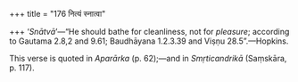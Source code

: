 +++
title = "176 नित्यं स्नात्वा"

+++
‘*Snātvā*’—“He should bathe for cleanliness, not for *pleasure*;
according to Gautama 2.8,2 and 9.61; Baudhāyana 1.2.3.39 and Viṣṇu
28.5”.—Hopkins.

This verse is quoted in *Aparārka* (p. 62);—and in *Smṛticandrikā*
(Saṃskāra, p. 117).


